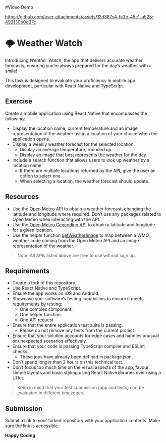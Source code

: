 #Video Demo




https://github.com/user-attachments/assets/13d387c4-fc2e-45c1-a525-493130b0d37c





# 🌩️ Weather Watch

Introducing *Weather Watch*, the app that delivers accurate weather forecasts, ensuring you’re always prepared for the day’s weather with a smile!

This task is designed to evaluate your proficiency in mobile app development, particular with React Native and TypeScript.

## Exercise

Create a mobile application using React Native that encompasses the following:

- Display the location name, current temperature and an image representation of the weather using a location of your choice when the application opens.
- Display a weekly weather forecast for the selected location.
   - Display an average temperature, rounded up.
   - Display an image that best represents the weather for the day.
- Include a search function that allows users to look up weather by a location name.
  - If there are multiple locations returned by the API, give the user an option to select one.
  - When selecting a location, the weather forecast should update.

## Resources

- Use the [Open Meteo API](https://api.open-meteo.com/v1/forecast?latitude=52.52&longitude=13.41&current=temperature_2m&hourly=temperature_2m,weather_code) to obtain a weather forecast, changing the latitude and longitude where required. Don’t use any packages related to Open Meteo when interacting with the API.
- Use the [Open Meteo Geocoding API](https://geocoding-api.open-meteo.com/v1/search?name=) to obtain a latitude and longitude for a given location.
- Use the helper function [getWeatherImage](./src/helpers/getWeatherImage.ts) to map between a WMO weather code coming from the Open Meteo API and an image representation of the weather.

> Note: All APIs listed above are free to use without sign up.

## Requirements

- Create a fork of this repository.
- Use React Native and TypeScript.
- Ensure the app works on iOS and Android.
- Showcase your software’s testing capabilities to ensure it meets requirements by testing:
   - One complex component.
   - One helper function.
   - One API request.
- Ensure that the entire application test suite is passing.
   - Please do not remove any tests from the current project.
- Ensure that your solution accounts for edge cases and handles unusual or unexpected scenarios effectively.
- Ensure that your code is passing TypeScript compiler and ESLint checks.
   - These jobs have already been defined in package.json.
- Don’t spend longer than 2 hours on this technical test.
- Don’t focus too much time on the visual aspects of the app, favour simple layouts and basic styling using React Native libraries over using a UI kit.

> Keep in mind that your test submission (app and tests) can be evaluated in different timezones.

## Submission

Submit a link to your forked repository with your application contents. Make sure the link is accessible.

**Happy Coding**
